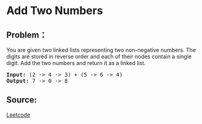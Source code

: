 # Add Two Numbers

## Problem：

<div class="question-content">
 <p>
 </p>
 <p>
  You are given two linked lists representing two non-negative numbers. The digits are stored in reverse order and each of their nodes contain a single digit. Add the two numbers and return it as a linked list.
 </p>
 <p style="font-family:monospace">
  <b>
   Input:
  </b>
  (2 -&gt; 4 -&gt; 3) + (5 -&gt; 6 -&gt; 4)
  <br/>
  <b>
   Output:
  </b>
  7 -&gt; 0 -&gt; 8
 </p>
</div>


## Source:
[Leetcode](https://leetcode.com/problems/add-two-numbers/)
